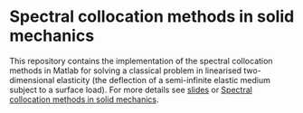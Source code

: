 # Spectral collocation methods in solid mechanics

This repository contains the implementation of the spectral collocation methods in Matlab for solving a classical problem in linearised two-dimensional elasticity (the deflection of a semi-infinite elastic medium subject to a surface load). For more details see [slides](presentation.pdf) or [Spectral collocation methods in solid mechanics](https://dspace.cuni.cz/handle/20.500.11956/173829?locale-attribute=en).

